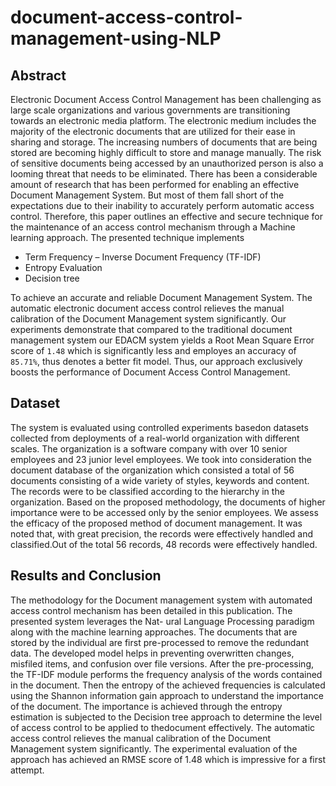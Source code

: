 # document-access-control-management-using-NLP

## Abstract
Electronic Document Access Control Management has been challenging as large scale organizations and various governments are transitioning towards an electronic media platform. The electronic medium includes the majority of the electronic documents that are utilized for their ease in sharing and storage. The increasing numbers of documents that are being stored are becoming highly difficult to store and manage manually. The risk of sensitive documents being accessed by an unauthorized person is also a looming threat that needs to be eliminated. There has been a considerable amount of research that has been performed for enabling an effective Document Management System. But most of them fall short of the expectations due to their inability to accurately perform automatic access control. Therefore, this paper outlines an effective and secure technique for the maintenance of an access control mechanism through a Machine learning approach. The presented technique implements 
* Term Frequency – Inverse Document Frequency (TF-IDF)
* Entropy Evaluation 
* Decision tree

To achieve an accurate and reliable Document Management System. The automatic electronic document access control relieves the manual calibration of the Document Management system significantly. Our experiments demonstrate that compared to the traditional document management system our EDACM system yields a Root Mean Square Error score of ``1.48`` which is significantly less and employes an accuracy of ``85.71%``, thus denotes a better fit model. Thus, our approach exclusively boosts the performance of Document Access Control Management.

## Dataset
The system is evaluated using controlled experiments basedon datasets collected from deployments of a real-world organization with different scales. The organization is a software company with over 10 senior employees and 23 junior level	employees. We took into consideration the document database of the organization which consisted a total of 56 documents consisting of a wide variety of styles, keywords and content. The records were to be classified according to the hierarchy in the organization. Based on the proposed methodology, the documents of higher importance were to be accessed only by the senior employees. We assess the efficacy of the proposed method of document management. It was noted that, with great precision, the records were effectively handled and classified.Out of the total 56 records, 48 records were effectively handled.

## Results and Conclusion

The methodology for the Document management system with automated access control mechanism has been detailed in this publication. The presented system leverages the Nat-
ural Language Processing paradigm along with the machine learning approaches. The documents that are stored by the individual are first pre-processed to remove the redundant data.
The developed model helps in preventing overwritten changes, misfiled items, and confusion over file versions. After the pre-processing, the TF-IDF module performs the frequency analysis of the words contained in the document. Then the
entropy of the achieved frequencies is calculated using the Shannon information gain approach to understand the importance of the document. The importance is achieved through the entropy estimation is subjected to the Decision tree approach to determine the level of access control to be applied to thedocument effectively. The automatic access control relieves
the manual calibration of the Document Management system significantly. The experimental evaluation of the approach has achieved an RMSE score of 1.48 which is impressive for a first attempt.
